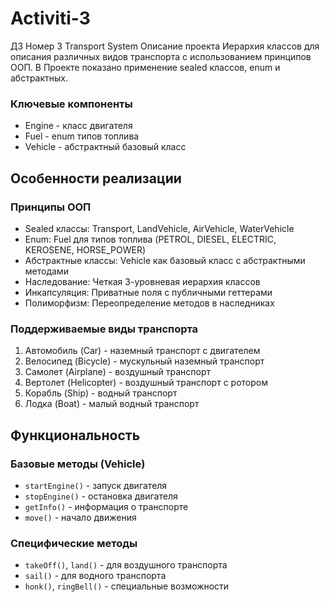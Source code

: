 # Activiti-3
ДЗ Номер 3
Transport System
Описание проекта
Иерархия классов для описания различных видов транспорта с использованием принципов ООП.
В Проекте показано применение sealed классов, enum и абстрактных.
### Ключевые компоненты
- Engine - класс двигателя
- Fuel - enum типов топлива
- Vehicle - абстрактный базовый класс

## Особенности реализации

### Принципы ООП
- Sealed классы: Transport, LandVehicle, AirVehicle, WaterVehicle
- Enum: Fuel для типов топлива (PETROL, DIESEL, ELECTRIC, KEROSENE, HORSE_POWER)
- Абстрактные классы: Vehicle как базовый класс с абстрактными методами
- Наследование: Четкая 3-уровневая иерархия классов
- Инкапсуляция: Приватные поля с публичными геттерами
- Полиморфизм: Переопределение методов в наследниках

###  Поддерживаемые виды транспорта
1. Автомобиль (Car) - наземный транспорт с двигателем
2. Велосипед (Bicycle) - мускульный наземный транспорт
3. Самолет (Airplane) - воздушный транспорт
4. Вертолет (Helicopter) - воздушный транспорт с ротором
5. Корабль (Ship) - водный транспорт
6. Лодка (Boat) - малый водный транспорт

## Функциональность

### Базовые методы (Vehicle)
- `startEngine()` - запуск двигателя
- `stopEngine()` - остановка двигателя
- `getInfo()` - информация о транспорте
- `move()` - начало движения

### Специфические методы
- `takeOff()`, `land()` - для воздушного транспорта
- `sail()` - для водного транспорта
- `honk()`, `ringBell()` - специальные возможности


